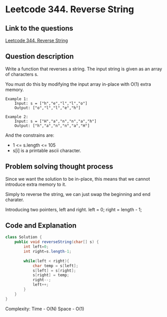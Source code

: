 # Leetcode 344. Reverse String

## Link to the questions

[Leetcode 344. Reverse String](https://leetcode.com/problems/reverse-string/description/)

## Question description

Write a function that reverses a string. The input string is given as an array of characters s.

You must do this by modifying the input array in-place with O(1) extra memory.

```
Example 1: 
    Input: s = ["h","e","l","l","o"]
    Output: ["o","l","l","e","h"]

Example 2:
    Input: s = ["H","a","n","n","a","h"]
    Output: ["h","a","n","n","a","H"]
```

And the constrains are:
- 1 <= s.length <= 105
- s[i] is a printable ascii character.

## Problem solving thought process

Since we want the solution to be in-place, this means that we cannot introduce extra memory to it.

Simply to reverse the string, we can just swap the beginning and end charater.

Introducing two pointers, left and right.
left = 0;
right = length - 1;

## Code and Explanation

```java
class Solution {
    public void reverseString(char[] s) {
        int left=0;
        int right=s.length-1;
        
        while(left < right){
            char temp = s[left];
            s[left] = s[right];
            s[right] = temp;
            right--;
            left++;
        }
    }
}
```

Complexity:
Time - O(N)
Space - O(1)